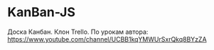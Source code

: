 # KanBan-JS
 Доска Канбан. Клон Trello.
 По урокам автора: https://www.youtube.com/channel/UCBB1kqYMWUrSxrQkq8BYzZA
